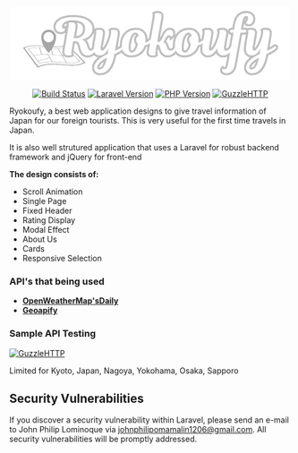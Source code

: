 

<p align="center"><a href="https://jphiltech.com/portfolio-dev/ryokoufy" target="_blank"><img src="public/img/logo.png" alt="Build Status"></a></p>

<p align="center">
<a href="https://github.com/laravel/framework/actions"><img src="https://github.com/laravel/framework/workflows/tests/badge.svg" alt="Build Status"></a>
<a href="https://packagist.org/packages/laravel/framework"><img src="https://img.shields.io/badge/Laravel-V10-orange" alt="Laravel Version"></a>
<a href="https://packagist.org/packages/laravel/framework"><img src="https://img.shields.io/badge/PHP-V8.1-violet" alt="PHP Version"></a>
<a href="https://packagist.org/packages/laravel/framework"><img src="https://img.shields.io/badge/Plugin-GuzzleHTTP-blue" alt="GuzzleHTTP"></a>

</p>

Ryokoufy, a best web application designs to give travel information of Japan for our foreign tourists. This is very useful for the first time travels in Japan.

It is also well strutured application that uses a Laravel for robust backend framework and jQuery for front-end

**The design consists of:**

- Scroll Animation
- Single Page
- Fixed Header
- Rating Display
- Modal Effect
- About Us
- Cards
- Responsive Selection

### API's that being used

- **[OpenWeatherMap'sDaily](https://openweathermap.org/forecast5)**
- **[Geoapify](https://apidocs.geoapify.com/playground/place-details/)**

### Sample API Testing

<a href="https://packagist.org/packages/laravel/framework"><img height='50' width='800px' src="https://img.shields.io/badge//GET-http://localhost/ryokoufy/public/getInfo/{place}-green" alt="GuzzleHTTP"></a>

Limited for Kyoto, Japan, Nagoya, Yokohama, Osaka, Sapporo

## Security Vulnerabilities

If you discover a security vulnerability within Laravel, please send an e-mail to John Philip Lominoque via [johnphilipomamalin1206@gmail.com](mailto:johnphilipomamalin1206@gmail.com). All security vulnerabilities will be promptly addressed.
